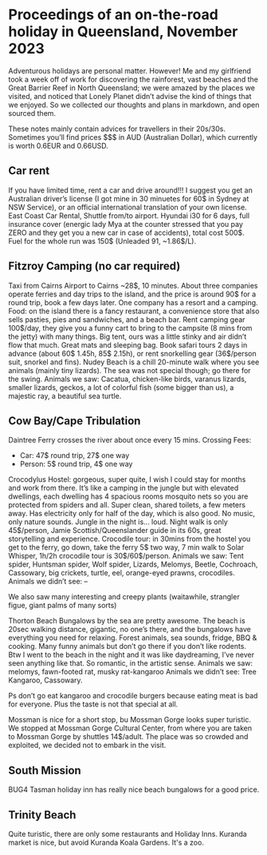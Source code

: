 # Proceedings of an on-the-road holiday in Queensland, November 2023


Adventurous holidays are personal matter. However! Me and my girlfriend took a week off of work for discovering the rainforest, vast beaches and the Great Barrier Reef in North Queensland; we were amazed by the places we visited, and noticed that Lonely Planet didn’t advise the kind of things that we enjoyed. So we collected our thoughts and plans in markdown, and open sourced them.

These notes mainly contain advices for travellers in their 20s/30s. Sometimes you’ll find prices \$\$\$ in AUD (Australian Dollar), which currently is worth 0.6EUR and 0.66USD.

## Car rent
If you have limited time, rent a car and drive around!!! I suggest you get an Australian driver’s license (I got mine in 30 minuetes for 60\$ in Sydney at NSW Service), or an official international translation of your own license.
East Coast Car Rental, Shuttle from/to airport. Hyundai i30 for 6 days, full insurance cover (energic lady Mya at the counter stressed that you pay ZERO and they get you a new car in case of accidents), total cost 500\$. Fuel for the whole run was 150\$ (Unleaded 91, ~1.86\$/L).

## Fitzroy Camping (no car required)
Taxi from Cairns Airport to Cairns ~28\$, 10 minutes. About three companies operate ferries and day trips to the island, and the price is around 90\$ for a round trip, book a few days later. One company has a resort and a camping. Food: on the island there is a fancy restaurant, a convenience store that also sells pasties, pies and sandwiches, and a beach bar. Rent camping gear 100\$/day, they give you a funny cart to bring to the campsite (8 mins from the jetty) with many things. Big tent, ours was a little stinky and air didn’t flow that much. Great mats and sleeping bag. Book safari tours 2 days in advance (about 60\$ 1.45h, 85\$ 2.15h), or rent snorkelling gear (36\$/person suit, snorkel and fins). Nudey Beach is a chill 20-minute walk where you see animals (mainly tiny lizards). The sea was not special though; go there for the swing.
Animals we saw: Cacatua, chicken-like birds, varanus lizards, smaller lizards, geckos, a lot of colorful fish (some bigger than us), a majestic ray, a beautiful sea turtle.

## Cow Bay/Cape Tribulation
Daintree Ferry crosses the river about once every 15 mins. Crossing Fees:
- Car: 47\$ round trip, 27\$ one way
- Person: 5\$ round trip, 4\$ one way

Crocodylus Hostel: gorgeous, super quite, I wish I could stay for months and work from there. It’s like a camping in the jungle but with elevated dwellings, each dwelling has 4 spacious rooms mosquito nets so you are protected from spiders and all. Super clean, shared toilets, a few meters away. Has electricity only for half of the day, which is also good. No music, only nature sounds. Jungle in the night is... loud. Night walk is only 45\$/person, Jamie Scottish/Queenslander guide in its 60s, great storytelling and experience. Crocodile tour: in 30mins from the hostel you get to the ferry, go down, take the ferry 5\$ two way, 7 min walk to Solar Whisper, 1h/2h crocodile tour is 30\$/60\$/person.
Animals we saw: Tent spider, Huntsman spider, Wolf spider, Lizards, Melomys, Beetle, Cochroach, Cassowary, big crickets, turtle, eel, orange-eyed prawns, crocodiles.
Animals we didn’t see: –

We also saw many interesting and creepy plants (waitawhile, strangler figue, giant palms of many sorts)

Thorton Beach Bungalows by the sea are pretty awesome. The beach is 20sec walking distance, gigantic, no one’s there, and the bungalows have everything you need for relaxing. Forest animals, sea sounds, fridge, BBQ & cooking. Many funny animals but don’t go there if you don’t like rodents. Btw I went to the beach in the night and it was like daydreaming, I’ve never seen anything like that. So romantic, in the artistic sense.
Animals we saw: melomys, fawn-footed rat, musky rat-kangaroo
Animals we didn’t see: Tree Kangaroo, Cassowary.

Ps don’t go eat kangaroo and crocodile burgers because eating meat is bad for everyone. Plus the taste is not that special at all.

Mossman is nice for a short stop, bu Mossman Gorge looks super turistic. We stopped at Mossman Gorge Cultural Center, from where you are taken to Mossman Gorge by shuttles 14\$/adult. The place was so crowded and exploited, we decided not to embark in the visit.

## South Mission
BUG4 Tasman holiday inn has really nice beach bungalows for a good price.

## Trinity Beach
Quite turistic, there are only some restaurants and Holiday Inns. Kuranda market is nice, but avoid Kuranda Koala Gardens. It's a zoo.
